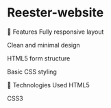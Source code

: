 # Reester-website
🚀 Features
Fully responsive layout

Clean and minimal design

HTML5 form structure

Basic CSS styling

📂 Technologies Used
HTML5

CSS3
